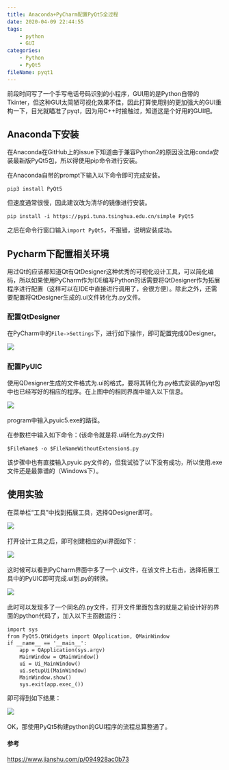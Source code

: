 ```yaml
---
title: Anaconda+PyCharm配置PyQt5全过程
date: 2020-04-09 22:44:55
tags:
	- python
	- GUI
categories:
	- Python
	- PyQt5
fileName: pyqt1
---
```




前段时间写了一个手写电话号码识别的小程序，GUI用的是Python自带的Tkinter，但这种GUI太简陋可视化效果不佳，因此打算使用别的更加强大的GUI重构一下，目光就瞄准了pyqt，因为用C++时接触过，知道这是个好用的GUI吧。

## Anaconda下安装

在Anaconda在GitHub上的issue下知道由于兼容Python2的原因没法用conda安装最新版PyQt5包，所以得使用pip命令进行安装。

在Anaconda自带的prompt下输入以下命令即可完成安装。

```
pip3 install PyQt5
```

但速度通常很慢，因此建议改为清华的镜像进行安装。

```
pip install -i https://pypi.tuna.tsinghua.edu.cn/simple PyQt5
```

之后在命令行窗口输入`import PyQt5`，不报错，说明安装成功。

## Pycharm下配置相关环境

用过Qt的应该都知道Qt有QtDesigner这种优秀的可视化设计工具，可以简化编码，所以如果使用PyCharm作为IDE编写Python的话需要将QtDesigner作为拓展程序进行配置（这样可以在IDE中直接进行调用了，会很方便）。除此之外，还需要配置将QtDesigner生成的.ui文件转化为.py文件。

### 配置QtDesigner

在PyCharm中的`File->Settings`下，进行如下操作，即可配置完成QDesigner。

![](..\_img\Anaconda+PyCharm配置PyQt5全过程\1.png)

### 配置PyUIC

使用QDesigner生成的文件格式为.ui的格式，要将其转化为.py格式安装的pyqt包中也已经写好的相应的程序。在上图中的相同界面中输入以下信息。

![](..\_img\Anaconda+PyCharm配置PyQt5全过程\2.png)

program中输入pyuic5.exe的路径。

在参数栏中输入如下命令：(该命令就是将.ui转化为.py文件)

```
$FileName$ -o $FileNameWithoutExtension$.py
```

该步骤中也有直接输入pyuic.py文件的，但我试验了以下没有成功，所以使用.exe文件还是最靠谱的（Windows下）。

## 使用实验

在菜单栏“工具”中找到拓展工具，选择QDesigner即可。

![](..\_img\Anaconda+PyCharm配置PyQt5全过程\3.png)



打开设计工具之后，即可创建相应的ui界面如下：

![](..\_img\Anaconda+PyCharm配置PyQt5全过程\4.png)

这时候可以看到PyCharm界面中多了一个.ui文件，在该文件上右击，选择拓展工具中的PyUIC即可完成.ui到.py的转换。

![](C:\Users\lenovo\Desktop\myblog\ziyedy.github.io\source\_img\Anaconda+PyCharm配置PyQt5全过程\5.png)

此时可以发现多了一个同名的.py文件，打开文件里面包含的就是之前设计好的界面的python代码了，加入以下主函数运行：

```
import sys
from PyQt5.QtWidgets import QApplication, QMainWindow
if __name__ == '__main__':
    app = QApplication(sys.argv)
    MainWindow = QMainWindow()
    ui = Ui_MainWindow()
    ui.setupUi(MainWindow)
    MainWindow.show()
    sys.exit(app.exec_())
```

即可得到如下结果：

![](..\_img\Anaconda+PyCharm配置PyQt5全过程\6.png)

OK，那使用PyQt5构建python的GUI程序的流程总算整通了。

#### 参考

https://www.jianshu.com/p/094928ac0b73

